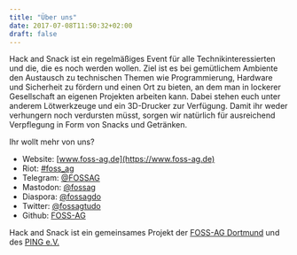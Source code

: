 ```yaml
---
title: "Über uns"
date: 2017-07-08T11:50:32+02:00
draft: false
---
```


Hack and Snack ist ein regelmäßiges Event für alle Technikinteressierten und die, die es noch werden wollen. Ziel ist es bei gemütlichem Ambiente den Austausch zu technischen Themen wie Programmierung, Hardware und Sicherheit zu fördern und einen Ort zu bieten, an dem man in lockerer Gesellschaft an eigenen Projekten arbeiten kann. Dabei stehen euch unter anderem Lötwerkzeuge und ein 3D-Drucker zur Verfügung. Damit ihr weder verhungern noch verdursten müsst, sorgen wir natürlich für ausreichend Verpflegung in Form von Snacks und Getränken.

Ihr wollt mehr von uns?

- Website: [www.foss-ag.de](https://www.foss-ag.de)
- Riot: [#foss_ag](https://riot.im/app/#/room/#foss_ag:matrix.org)
- Telegram: [@FOSSAG](https://telegram.me/FOSSAG)
- Mastodon: [@fossag](https://social.tchncs.de/@fossag)
- Diaspora: [@fossagdo](https://pod.geraspora.de/people/8be1ef208a35013422264860008dbc6c)
- Twitter: [@fossagtudo](https://twitter.com/fossagtudo)
- Github: [FOSS-AG](https://github.com/foss-ag)

Hack and Snack ist ein gemeinsames Projekt der [FOSS-AG Dortmund](https://foss-ag.de) und des [PING e.V.](http://ping.de)
